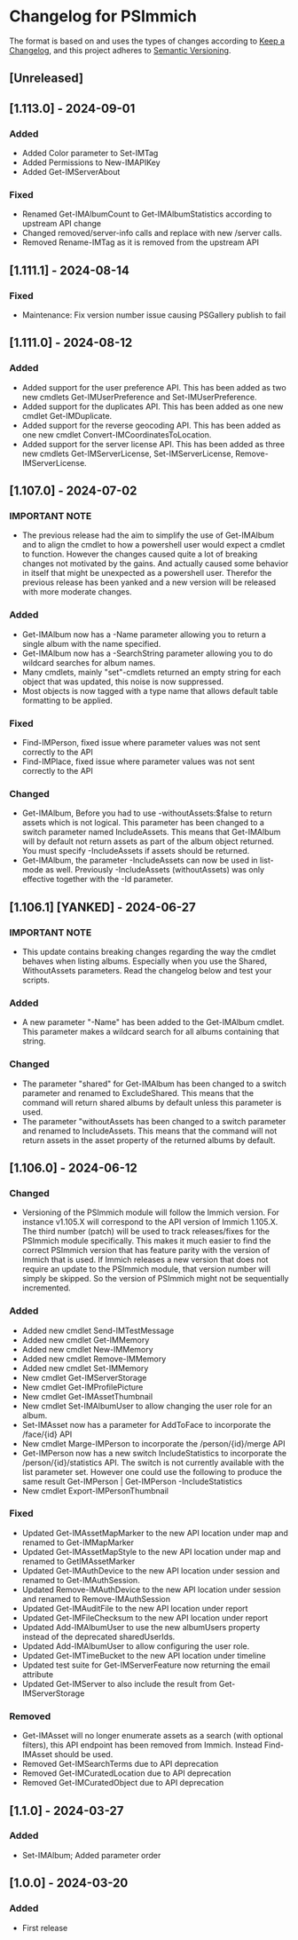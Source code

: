 # Changelog for PSImmich

The format is based on and uses the types of changes according to [Keep a Changelog](https://keepachangelog.com/en/1.0.0/),
and this project adheres to [Semantic Versioning](https://semver.org/spec/v2.0.0.html).

## [Unreleased]

## [1.113.0] - 2024-09-01

### Added 

- Added Color parameter to Set-IMTag
- Added Permissions to New-IMAPIKey
- Added Get-IMServerAbout

### Fixed

- Renamed Get-IMAlbumCount to Get-IMAlbumStatistics according to upstream API change
- Changed removed/server-info calls and replace with new /server calls.
- Removed Rename-IMTag as it is removed from the upstream API

## [1.111.1] - 2024-08-14

### Fixed

- Maintenance: Fix version number issue causing PSGallery publish to fail

## [1.111.0] - 2024-08-12

### Added

- Added support for the user preference API. This has been added as two new cmdlets Get-IMUserPreference and Set-IMUserPreference.
- Added support for the duplicates API. This has been added as one new cmdlet Get-IMDuplicate.
- Added support for the reverse geocoding API. This has been added as one new cmdlet Convert-IMCoordinatesToLocation.
- Added support for the server license API. This has been added as three new cmdlets Get-IMServerLicense, Set-IMServerLicense, Remove-IMServerLicense.

## [1.107.0] - 2024-07-02

### IMPORTANT NOTE

- The previous release had the aim to simplify the use of Get-IMAlbum and to align the cmdlet to how a powershell user would expect a cmdlet to function. However the changes caused quite a lot of breaking changes not motivated by the gains. And actually caused some behavior in itself that might be unexpected as a powershell user. Therefor the previous release has been yanked and a new version will be released with more moderate changes.

### Added

- Get-IMAlbum now has a -Name parameter allowing you to return a single album with the name specified.
- Get-IMAlbum now has a -SearchString parameter allowing you to do wildcard searches for album names.
- Many cmdlets, mainly "set"-cmdlets returned an empty string for each object that was updated, this noise is now suppressed.
- Most objects is now tagged with a type name that allows default table formatting to be applied.

### Fixed

- Find-IMPerson, fixed issue where parameter values was not sent correctly to the API
- Find-IMPlace, fixed issue where parameter values was not sent correctly to the API

### Changed

- Get-IMAlbum, Before you had to use -withoutAssets:$false to return assets which is not logical. This parameter has been changed to a switch parameter named IncludeAssets. This means that Get-IMAlbum will by default not return assets as part of the album object returned. You must specify -IncludeAssets if assets should be returned.
- Get-IMAlbum, the parameter -IncludeAssets can now be used in list-mode as well. Previously -IncludeAssets (withoutAssets) was only effective together with the -Id parameter.

## [1.106.1] [YANKED] - 2024-06-27

### IMPORTANT NOTE

- This update contains breaking changes regarding the way the cmdlet behaves when listing albums. Especially when you use the Shared, WithoutAssets parameters. Read the changelog below and test your scripts.

### Added

- A new parameter "-Name" has been added to the Get-IMAlbum cmdlet. This parameter makes a wildcard search for all albums containing that string.

### Changed

- The parameter "shared" for Get-IMAlbum has been changed to a switch parameter and renamed to ExcludeShared. This means that the command will return shared albums by default unless this parameter is used.
- The parameter "withoutAssets has been changed to a switch parameter and renamed to IncludeAssets. This means that the command will not return assets in the asset property of the returned albums by default.

## [1.106.0] - 2024-06-12

### Changed

- Versioning of the PSImmich module will follow the Immich version. For instance v1.105.X will correspond to the API version of Immich 1.105.X. The third number (patch) will be used to track releases/fixes for the PSImmich module specifically. This makes it much easier to find the correct PSImmich version that has feature parity with the version of Immich that is used. If Immich releases a new version that does not require an update to the PSImmich module, that version number will simply be skipped. So the version of PSImmich might not be sequentially incremented.

### Added

- Added new cmdlet Send-IMTestMessage
- Added new cmdlet Get-IMMemory
- Added new cmdlet New-IMMemory
- Added new cmdlet Remove-IMMemory
- Added new cmdlet Set-IMMemory
- New cmdlet Get-IMServerStorage
- New cmdlet Get-IMProfilePicture
- New cmdlet Get-IMAssetThumbnail
- New cmdlet Set-IMAlbumUser to allow changing the user role for an album.
- Set-IMAsset now has a parameter for AddToFace to incorporate the /face/\{id\} API
- New cmdlet Marge-IMPerson to incorporate the /person/\{id\}/merge API
- Get-IMPerson now has a new switch IncludeStatistics to incorporate the /person/\{id\}/statistics API. The switch is not currently available with the list parameter set. However one could use the following to produce the same result Get-IMPerson | Get-IMPerson -IncludeStatistics
- New cmdlet Export-IMPersonThumbnail

### Fixed

- Updated Get-IMAssetMapMarker to the new API location under map and renamed to Get-IMMapMarker
- Updated Get-IMAssetMapStyle to the new API location under map and renamed to GetIMAssetMarker
- Updated Get-IMAuthDevice to the new API location under session and renamed to Get-IMAuthSession.
- Updated Remove-IMAuthDevice to the new API location under session and renamed to Remove-IMAuthSession
- Updated Get-IMAuditFile to the new API location under report
- Updated Get-IMFileChecksum to the new API location under report
- Updated Add-IMAlbumUser to use the new albumUsers property instead of the deprecated sharedUserIds.
- Updated Add-IMAlbumUser to allow configuring the user role.
- Updated Get-IMTimeBucket to the new API location under timeline
- Updated test suite for Get-IMServerFeature now returning the email attribute
- Updated Get-IMServer to also include the result from Get-IMServerStorage

### Removed

- Get-IMAsset will no longer enumerate assets as a search (with optional filters), this API endpoint has been removed from Immich. Instead Find-IMAsset should be used.
- Removed Get-IMSearchTerms due to API deprecation
- Removed Get-IMCuratedLocation due to API deprecation
- Removed Get-IMCuratedObject due to API deprecation

## [1.1.0] - 2024-03-27

### Added

- Set-IMAlbum; Added parameter order

## [1.0.0] - 2024-03-20

### Added

- First release
